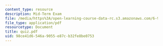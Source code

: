 ```yaml
---
content_type: resource
description: Mid-Term Exam
file: /media/https%3A/open-learning-course-data-rc.s3.amazonaws.com/6-976-high-speed-communication-circuits-and-systems-spring-2003/98ce41d6546a9055e87cb32fe8be0753_quiz.pdf
file_type: application/pdf
resourcetype: Document
title: quiz.pdf
uid: 98ce41d6-546a-9055-e87c-b32fe8be0753
---
```

